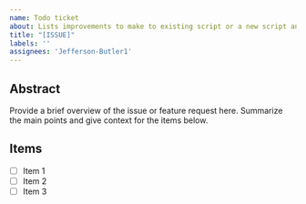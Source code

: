 ```yaml
---
name: Todo ticket
about: Lists improvements to make to existing script or a new script and it's behaviour
title: "[ISSUE]"
labels: ''
assignees: 'Jefferson-Butler1'
---
```


## Abstract

Provide a brief overview of the issue or feature request here. Summarize the main points and give context for the items below.

## Items

- [ ] Item 1
- [ ] Item 2
- [ ] Item 3
